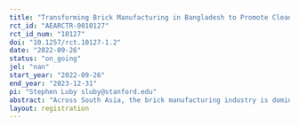 ```yaml
---
title: "Transforming Brick Manufacturing in Bangladesh to Promote Clean Air and Better Health"
rct_id: "AEARCTR-0010127"
rct_id_num: "10127"
doi: "10.1257/rct.10127-1.2"
date: "2022-09-26"
status: "on_going"
jel: "nan"
start_year: "2022-09-26"
end_year: "2023-12-31"
pi: "Stephen Luby sluby@stanford.edu"
abstract: "Across South Asia, the brick manufacturing industry is dominated by inefficient, coal-burning kilns. Brick kilns are one of the largest emitters in the region. In Bangladesh, kilns contribute 17% of the country’s annual CO2 emissions and 11% of PM2.5. The pollution released by these kilns worsens local air quality, health and agricultural productivity, and global climate. Reducing these emissions could generate large social benefits. A properly constructed and operated zigzag kiln can reduce black carbon by 41%, CO2 by 21%, and PM2.5 by 80% – and strikingly, also increase kiln profitability. Yet the vast majority are incorrectly constructed and operated. Our preliminary work found that lack of knowledge regarding proper construction and operation and inattention to worker incentives undermine kiln operation. We propose a randomized intervention among kiln owners in Bangladesh that relaxes these barriers to improve kiln performance, reduce air pollution, and lower greenhouse gas emissions. "
layout: registration
---
```


